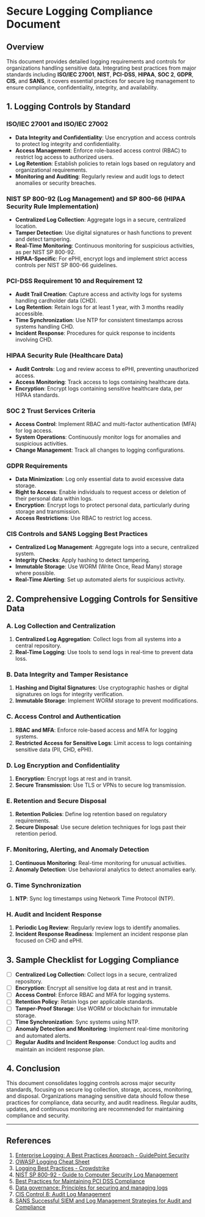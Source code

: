 # Secure Logging Compliance Document

## Overview

This document provides detailed logging requirements and controls for organizations handling sensitive data. Integrating best practices from major standards including **ISO/IEC 27001**, **NIST**, **PCI-DSS**, **HIPAA**, **SOC 2**, **GDPR**, **CIS**, and **SANS**, it covers essential practices for secure log management to ensure compliance, confidentiality, integrity, and availability.

## 1. Logging Controls by Standard

### ISO/IEC 27001 and ISO/IEC 27002
- **Data Integrity and Confidentiality**: Use encryption and access controls to protect log integrity and confidentiality.
- **Access Management**: Enforce role-based access control (RBAC) to restrict log access to authorized users.
- **Log Retention**: Establish policies to retain logs based on regulatory and organizational requirements.
- **Monitoring and Auditing**: Regularly review and audit logs to detect anomalies or security breaches.

### NIST SP 800-92 (Log Management) and SP 800-66 (HIPAA Security Rule Implementation)
- **Centralized Log Collection**: Aggregate logs in a secure, centralized location.
- **Tamper Detection**: Use digital signatures or hash functions to prevent and detect tampering.
- **Real-Time Monitoring**: Continuous monitoring for suspicious activities, as per NIST SP 800-92.
- **HIPAA-Specific**: For ePHI, encrypt logs and implement strict access controls per NIST SP 800-66 guidelines.

### PCI-DSS Requirement 10 and Requirement 12
- **Audit Trail Creation**: Capture access and activity logs for systems handling cardholder data (CHD).
- **Log Retention**: Retain logs for at least 1 year, with 3 months readily accessible.
- **Time Synchronization**: Use NTP for consistent timestamps across systems handling CHD.
- **Incident Response**: Procedures for quick response to incidents involving CHD.

### HIPAA Security Rule (Healthcare Data)
- **Audit Controls**: Log and review access to ePHI, preventing unauthorized access.
- **Access Monitoring**: Track access to logs containing healthcare data.
- **Encryption**: Encrypt logs containing sensitive healthcare data, per HIPAA standards.

### SOC 2 Trust Services Criteria
- **Access Control**: Implement RBAC and multi-factor authentication (MFA) for log access.
- **System Operations**: Continuously monitor logs for anomalies and suspicious activities.
- **Change Management**: Track all changes to logging configurations.

### GDPR Requirements
- **Data Minimization**: Log only essential data to avoid excessive data storage.
- **Right to Access**: Enable individuals to request access or deletion of their personal data within logs.
- **Encryption**: Encrypt logs to protect personal data, particularly during storage and transmission.
- **Access Restrictions**: Use RBAC to restrict log access.

### CIS Controls and SANS Logging Best Practices
- **Centralized Log Management**: Aggregate logs into a secure, centralized system.
- **Integrity Checks**: Apply hashing to detect tampering.
- **Immutable Storage**: Use WORM (Write Once, Read Many) storage where possible.
- **Real-Time Alerting**: Set up automated alerts for suspicious activity.

## 2. Comprehensive Logging Controls for Sensitive Data

### A. Log Collection and Centralization
1. **Centralized Log Aggregation**: Collect logs from all systems into a central repository.
2. **Real-Time Logging**: Use tools to send logs in real-time to prevent data loss.

### B. Data Integrity and Tamper Resistance
1. **Hashing and Digital Signatures**: Use cryptographic hashes or digital signatures on logs for integrity verification.
2. **Immutable Storage**: Implement WORM storage to prevent modifications.

### C. Access Control and Authentication
1. **RBAC and MFA**: Enforce role-based access and MFA for logging systems.
2. **Restricted Access for Sensitive Logs**: Limit access to logs containing sensitive data (PII, CHD, ePHI).

### D. Log Encryption and Confidentiality
1. **Encryption**: Encrypt logs at rest and in transit.
2. **Secure Transmission**: Use TLS or VPNs to secure log transmission.

### E. Retention and Secure Disposal
1. **Retention Policies**: Define log retention based on regulatory requirements.
2. **Secure Disposal**: Use secure deletion techniques for logs past their retention period.

### F. Monitoring, Alerting, and Anomaly Detection
1. **Continuous Monitoring**: Real-time monitoring for unusual activities.
2. **Anomaly Detection**: Use behavioral analytics to detect anomalies early.

### G. Time Synchronization
1. **NTP**: Sync log timestamps using Network Time Protocol (NTP).

### H. Audit and Incident Response
1. **Periodic Log Review**: Regularly review logs to identify anomalies.
2. **Incident Response Readiness**: Implement an incident response plan focused on CHD and ePHI.

## 3. Sample Checklist for Logging Compliance

- [ ] **Centralized Log Collection**: Collect logs in a secure, centralized repository.
- [ ] **Encryption**: Encrypt all sensitive log data at rest and in transit.
- [ ] **Access Control**: Enforce RBAC and MFA for logging systems.
- [ ] **Retention Policy**: Retain logs per applicable standards.
- [ ] **Tamper-Proof Storage**: Use WORM or blockchain for immutable storage.
- [ ] **Time Synchronization**: Sync systems using NTP.
- [ ] **Anomaly Detection and Monitoring**: Implement real-time monitoring and automated alerts.
- [ ] **Regular Audits and Incident Response**: Conduct log audits and maintain an incident response plan.

## 4. Conclusion

This document consolidates logging controls across major security standards, focusing on secure log collection, storage, access, monitoring, and disposal. Organizations managing sensitive data should follow these practices for compliance, data security, and audit readiness. Regular audits, updates, and continuous monitoring are recommended for maintaining compliance and security.

---

## References

1. [Enterprise Logging: A Best Practices Approach - GuidePoint Security](https://www.guidepointsecurity.com/wp-content/uploads/2020/11/GP_WhitePaper_Logging.pdf)
2. [OWASP Logging Cheat Sheet](https://cheatsheetseries.owasp.org/cheatsheets/Logging_Cheat_Sheet.html)
3. [Logging Best Practices - Crowdstrike](https://www.crowdstrike.com/en-us/cybersecurity-101/next-gen-siem/logging-best-practices/)
4. [NIST SP 800-92 - Guide to Computer Security Log Management](https://csrc.nist.gov/pubs/sp/800/92/final)
5. [Best Practices for Maintaining PCI DSS Compliance](https://listings.pcisecuritystandards.org/documents/PCI_DSS_V2.0_Best_Practices_for_Maintaining_PCI_DSS_Compliance.pdf) 
6. [Data governance: Principles for securing and managing logs](https://services.google.com/fh/files/misc/data-governance-logs-best-practices.pdf) 
7. [CIS Control 8: Audit Log Management](https://www.blumira.com/blog/cis-control-8) 
8. [SANS Successful SIEM and Log Management Strategies for Audit and Compliance](https://www.sans.org/white-papers/33528/)
